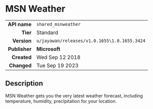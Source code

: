 # MSN Weather
| | |
|-:|-|
|**API name**|`shared_msnweather`|
|**Tier**|Standard|
|**Version**|`u/jayawan/releases/v1.0.1655\1.0.1655.3424`|
|**Publisher**|**Microsoft**|
|**Created**|Wed Sep 12 2018|
|**Changed**|Tue Sep 19 2023|

## Description
MSN Weather gets you the very latest weather forecast, including temperature, humidity, precipitation for your location.
